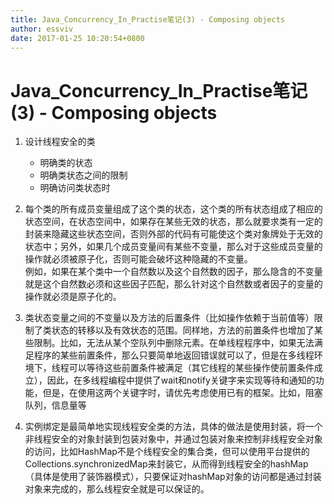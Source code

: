 ```yaml
---
title: Java_Concurrency_In_Practise笔记(3) - Composing objects
author: essviv
date: 2017-01-25 10:20:54+0800
---
```


# Java_Concurrency_In_Practise笔记(3) - Composing objects

1. 设计线程安全的类
	* 明确类的状态
	* 明确类状态之间的限制
	* 明确访问类状态时

2. 每个类的所有成员变量组成了这个类的状态，这个类的所有状态组成了相应的状态空间，在状态空间中，如果存在某些无效的状态，那么就要求类有一定的封装来隐藏这些状态空间，否则外部的代码有可能使这个类对象牌处于无效的状态中；另外，如果几个成员变量间有某些不变量，那么对于这些成员变量的操作就必须被原子化，否则可能会破坏这种隐藏的不变量。<br>
例如，如果在某个类中一个自然数以及这个自然数的因子，那么隐含的不变量就是这个自然数必须和这些因子匹配，那么针对这个自然数或者因子的变量的操作就必须是原子化的。

3. 类状态变量之间的不变量以及方法的后置条件（比如操作依赖于当前值等）限制了类状态的转移以及有效状态的范围。同样地，方法的前置条件也增加了某些限制。比如，无法从某个空队列中删除元素。在单线程程序中，如果无法满足程序的某些前置条件，那么只要简单地返回错误就可以了，但是在多线程环境下，线程可以等待这些前置条件被满足（其它线程的某些操作使前置条件成立），因此，在多线程编程中提供了wait和notify关键字来实现等待和通知的功能，但是，在使用这两个关键字时，请优先考虑使用已有的框架。比如，阻塞队列，信息量等

4. 实例绑定是最简单地实现线程安全类的方法，具体的做法是使用封装，将一个非线程安全的对象封装到包装对象中，并通过包装对象来控制非线程安全对象的访问，比如HashMap不是个线程安全的集合类，但可以使用平台提供的Collections.synchronizedMap来封装它，从而得到线程安全的hashMap（具体是使用了装饰器模式），只要保证对hashMap对象的访问都是通过封装对象来完成的，那么线程安全就是可以保证的。